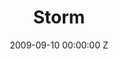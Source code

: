 ---
title: Storm
img: "/uploads/shaheen-baig-casting-storm.jpg"
date: 2009-09-10 00:00:00 Z
categories:
- film
tags:
- recent
director: Hans-Christian Schmid
with: Kerry Fox, Anamaria Marinca, Stephen Dillane
imdb: "http://www.imdb.com/title/tt0768239/"
video: 4hfi28z8bo
layout: project
---